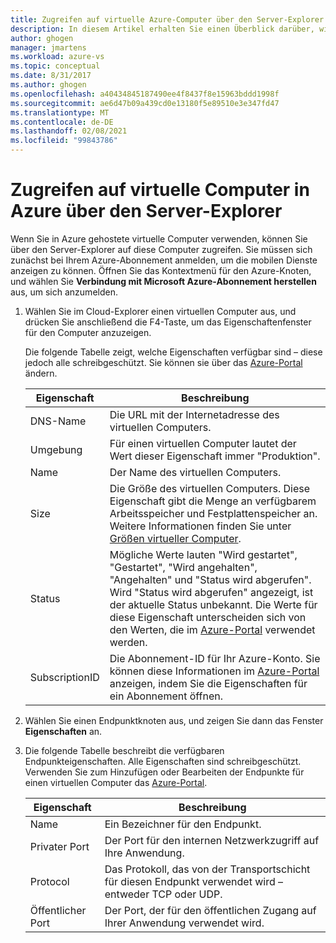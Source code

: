 ```yaml
---
title: Zugreifen auf virtuelle Azure-Computer über den Server-Explorer | Microsoft Docs
description: In diesem Artikel erhalten Sie einen Überblick darüber, wie virtuelle Azure-Computer im Server-Explorer von Visual Studio angezeigt, erstellt und verwaltet werden können.
author: ghogen
manager: jmartens
ms.workload: azure-vs
ms.topic: conceptual
ms.date: 8/31/2017
ms.author: ghogen
ms.openlocfilehash: a40434845187490ee4f8437f8e15963bddd1998f
ms.sourcegitcommit: ae6d47b09a439cd0e13180f5e89510e3e347fd47
ms.translationtype: MT
ms.contentlocale: de-DE
ms.lasthandoff: 02/08/2021
ms.locfileid: "99843786"
---
```

# <a name="accessing-azure-virtual-machines-from-server-explorer"></a>Zugreifen auf virtuelle Computer in Azure über den Server-Explorer

Wenn Sie in Azure gehostete virtuelle Computer verwenden, können Sie über den Server-Explorer auf diese Computer zugreifen. Sie müssen sich zunächst bei Ihrem Azure-Abonnement anmelden, um die mobilen Dienste anzeigen zu können. Öffnen Sie das Kontextmenü für den Azure-Knoten, und wählen Sie **Verbindung mit Microsoft Azure-Abonnement herstellen** aus, um sich anzumelden.

1. Wählen Sie im Cloud-Explorer einen virtuellen Computer aus, und drücken Sie anschließend die F4-Taste, um das Eigenschaftenfenster für den Computer anzuzeigen.

    Die folgende Tabelle zeigt, welche Eigenschaften verfügbar sind – diese jedoch alle schreibgeschützt. Sie können sie über das [Azure-Portal](https://portal.azure.com) ändern.

   | Eigenschaft | Beschreibung |
   | --- | --- |
   | DNS-Name |Die URL mit der Internetadresse des virtuellen Computers. |
   | Umgebung |Für einen virtuellen Computer lautet der Wert dieser Eigenschaft immer "Produktion". |
   | Name |Der Name des virtuellen Computers. |
   | Size |Die Größe des virtuellen Computers. Diese Eigenschaft gibt die Menge an verfügbarem Arbeitsspeicher und Festplattenspeicher an. Weitere Informationen finden Sie unter [Größen virtueller Computer](/azure/cloud-services/cloud-services-sizes-specs). |
   | Status |Mögliche Werte lauten "Wird gestartet", "Gestartet", "Wird angehalten", "Angehalten" und "Status wird abgerufen". Wird "Status wird abgerufen" angezeigt, ist der aktuelle Status unbekannt. Die Werte für diese Eigenschaft unterscheiden sich von den Werten, die im [Azure-Portal](https://portal.azure.com) verwendet werden. |
   | SubscriptionID |Die Abonnement-ID für Ihr Azure-Konto. Sie können diese Informationen im [Azure-Portal](https://portal.azure.com) anzeigen, indem Sie die Eigenschaften für ein Abonnement öffnen. |
2. Wählen Sie einen Endpunktknoten aus, und zeigen Sie dann das Fenster **Eigenschaften** an.
3. Die folgende Tabelle beschreibt die verfügbaren Endpunkteigenschaften. Alle Eigenschaften sind schreibgeschützt. Verwenden Sie zum Hinzufügen oder Bearbeiten der Endpunkte für einen virtuellen Computer das [Azure-Portal](https://portal.azure.com).

   | Eigenschaft | Beschreibung |
   | --- | --- |
   | Name |Ein Bezeichner für den Endpunkt. |
   | Privater Port |Der Port für den internen Netzwerkzugriff auf Ihre Anwendung. |
   | Protocol |Das Protokoll, das von der Transportschicht für diesen Endpunkt verwendet wird – entweder TCP oder UDP. |
   | Öffentlicher Port |Der Port, der für den öffentlichen Zugang auf Ihrer Anwendung verwendet wird. |
